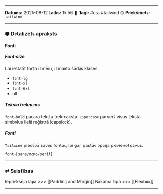 ___

**Datums:** 2025-08-12
**Laiks:** 15:56
❚ **Tagi:** #css #tailwind 
⌬ **Priekšmets:**  `Tailwind`

---
### ⬢ Detalizēts apraksts
#### Fonti

##### Font-size

Lai iestatīt fonta izmēru, izmanto šādas klases:

- `font-lg`
- `font-xl`
- `font-6xl`
- utt.

##### Teksta treknums

`font-bold` padara tekstu treknrakstā.
`uppercase` pārverš visus teksta simbolus lielā reģistrā (capslock).

##### Fonti

`Tailwind` piedāvā savus fontus, lai gan pastāv opcija pievienot savus.

`font-[sans/mono/serif]`

---
### ⇄ Saistības

Iepriekšēja lapa >>> [[Padding and Margin]]
Nākama lapa >>> [[Flexbox]]

---